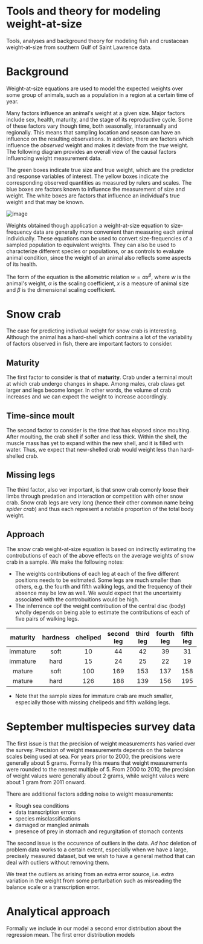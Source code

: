 # Tools and theory for modeling weight-at-size

Tools, analyses and background theory for modeling fish and crustacean weight-at-size from southern Gulf of Saint Lawrence data.

# Background

Weight-at-size equations are used to model the expected weights over some group of animals, such as a population in a region at a certain time of year.

Many factors influence an animal's weight at a given size. Major factors include sex, health, maturity, and the stage of its reproductive cycle. Some of these factors vary though time, both seasonally, interannually and regionally. 
This means that sampling location and season can have an influence on the resulting observations. In addition, there are factors which influence the *observed* weight and makes it deviate from the *true* weight. The following diagram provides an overall view of the causal factors influencing weight measurement data.

The green boxes indicate true size and true weight, which are the predictor and response variables of interest. The yellow boxes indicate the corresponding observed quantities as measured by rulers and scales. The blue boxes are factors known to influence the measurement of size and weight. The white boxes are factors that influence an individual's true weight and that may be known.

![image](https://github.com/TobieSurette/weight-at-size/assets/14942142/bd76d48c-7b92-4ed6-ba37-8818494bf190)

Weights obtained though application a weight-at-size equation to size-frequency data are generally more convenient than measuring each animal individually. These equations can be used to convert size-frequencies of a sampled population to equivalent weights. They can also be used to characterize different species or populations, or as controls to evaluate animal condition, since the weight of an animal also reflects some aspects of its health.

The form of the equation is the allometric relation $w = \alpha x^\beta$, where $w$ is the animal's weight, $\alpha$ is the scaling coefficient, $x$ is a measure of animal size and $\beta$ is the dimensional scaling coefficient.

# Snow crab 

The case for predicting indivdual weight for snow crab is interesting. Although the animal has a hard-shell which contrains a lot of the variability of factors observed in fish, there are important factors to consider. 

## Maturity 

The first factor to consider is that of **maturity**. Crab under a terminal moult at which crab undergo changes in shape. Among males, crab claws get larger and legs become longer. In other words, the volume of crab increases and we can expect the weight to increase accordingly.

## Time-since moult

The second factor to consider is the time that has elapsed since moulting. After moulting, the crab shell if softer and less thick. Within the shell, the muscle mass has yet to expand within the new shell, and it is filled with water. Thus, we expect that new-shelled crab would weight less than hard-shelled crab.

## Missing legs

The third factor, also ver important, is that snow crab comonly loose their limbs through predation and interaction or competition with other snow crab. Snow crab legs are very long (hence their other common name being _spider crab_) and thus each represent a notable proportion of the total body weight.

## Approach 

The snow crab weight-at-size equation is based on indirectly estimating the controbutions of each of the above effects on the average weights of snow crab in a sample. We make the following notes:
- The weights contributions of each leg at each of the five different positions needs to be esitmated. Some legs are much smaller than others, e.g. the fourth and fifth walking legs, and the frequency of their absence may be low as well. We would expect that the uncertainty associated with the controbuitions would be high.
- The inferrence opf the weight contribution of the central disc (body) wholly depends on being able to estimate the contributions of each of five pairs of walking legs.

| maturity | hardness | cheliped | second leg | third leg | fourth leg | fifth leg |
| :------: | :------: | :------: | :------:   | :------:  | :------:   | :------:  |      
| immature | soft     |       10 |         44 |        42 |         39 |        31 |
| immature | hard     |       15 |         24 |        25 |         22 |        19 |
| mature   | soft     |      100 |        169 |       153 |        137 |       158 | 
| mature   | hard     |      126 |        188 |       139 |        156 |       195 |

- Note that the sample sizes for immature crab are much smaller, especially those with missing chelipeds and fifth walking legs.

# September multispecies survey data

The first issue is that the precision of weight measurements has varied over the survey. Precision of weight measurements depends on the balance scales being used at sea. For years prior to 2000, the precisions were generally about 5 grams. Formally this means that weight measurements were rounded to the nearest multiple of 5. From 2000 to 2010, the precision of weight values were generally about 2 grams, while weight values were about 1 gram from 2011 onward. 

There are additional factors adding noise to weight measurements:
- Rough sea conditions
- data transcription errors
- species misclassifications
- damaged or mangled animals
- presence of prey in stomach and regurgitation of stomach contents

The second issue is the occurence of outliers in the data. *Ad hoc* deletion of problem data works to a certain extent, especially when we have a large, precisely measured dataset, but we wish to have a general method that can deal with outliers without removing them.

We treat the outliers as arising from an extra error source, i.e. extra variation in the weight from some perturbation such as misreading the balance scale or a transcription error.

# Analytical approach

Formally we include in our model a second error distribution about the regression mean. The first error distribution models 

